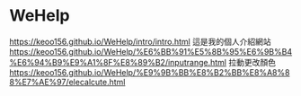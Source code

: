 # WeHelp
https://keoo156.github.io/WeHelp/intro/intro.html 這是我的個人介紹網站
https://keoo156.github.io/WeHelp/%E6%BB%91%E5%8B%95%E6%9B%B4%E6%94%B9%E9%A1%8F%E8%89%B2/inputrange.html 拉動更改顏色
https://keoo156.github.io/WeHelp/%E9%9B%BB%E8%B2%BB%E8%A8%88%E7%AE%97/elecalcute.html
